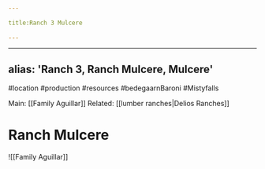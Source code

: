 --- 
title:Ranch 3 Mulcere 
---
---
alias: 'Ranch 3, Ranch Mulcere, Mulcere'
---
#location #production #resources #bedegaarnBaroni #Mistyfalls 

Main: [[Family Aguillar]]
Related: [[lumber ranches|Delios Ranches]]

# Ranch Mulcere
![[Family Aguillar]]
